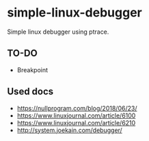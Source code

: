 # simple-linux-debugger

Simple linux debugger using ptrace.

## TO-DO 
- Breakpoint

## Used docs
- https://nullprogram.com/blog/2018/06/23/
- https://www.linuxjournal.com/article/6100
- https://www.linuxjournal.com/article/6210
- http://system.joekain.com/debugger/
